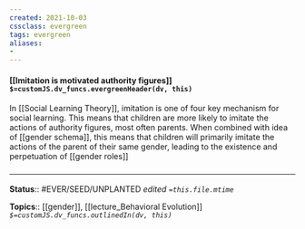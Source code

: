 ```yaml
---
created: 2021-10-03
cssclass: evergreen
tags: evergreen
aliases:
- 
---
```

#### [[Imitation is motivated authority figures]] `$=customJS.dv_funcs.evergreenHeader(dv, this)`

In [[Social Learning Theory]], imitation is one of four key mechanism for social learning. This means that children are more likely to imitate the actions of authority figures, most often parents. When combined with idea of [[gender schema]], this means that children will primarily imitate the actions of the parent of their same gender, leading to the existence and perpetuation of [[gender roles]]


### <hr class="footnote"/>

**Status**:: #EVER/SEED/UNPLANTED 
*edited `=this.file.mtime`*

**Topics**:: [[gender]], [[lecture_Behavioral Evolution]]
*`$=customJS.dv_funcs.outlinedIn(dv, this)`*
